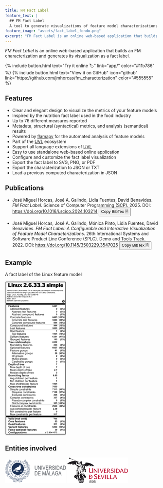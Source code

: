 ```yaml
---
title: FM Fact Label
feature_text: |
  ## FM Fact Label
  A tool to generate visualizations of feature model characterizations as a fact label similar to the [nutritions fact label](https://en.wikipedia.org/wiki/Nutrition_facts_label).
feature_image: "assets/fact_label_fondo.png"
excerpt: "FM Fact Label is an online web-based application that builds a feature model's characterization and generates its visualization as a fact label."
---
```


*FM Fact Label* is an online web-based application that builds an FM characterization and generates its visualization as a fact label.

{% include button.html text="Try it online 🏷️" link="app/" color="#11b786" %} {% include button.html text="View it on GitHub" icon="github" link="https://github.com/jmhorcas/fm_characterization" color="#555555" %}

## Features

- Clear and elegant design to visualize the metrics of your feature models
- Inspired by the nutrition fact label used in the food industry
- Up to 76 different measures reported
- Metadata, structural (syntactical) metrics, and analysis (semantical) results
- Powered by [flamapy](https://www.flamapy.org/) for the automated analysis of feature models
- Part of the [UVL](https://universal-variability-language.github.io/) ecosystem
- Support all language extensions of [UVL](https://universal-variability-language.github.io/)
- Easy to use standalone web-based online application
- Configure and customize the fact label visualization
- Export the fact label to SVG, PNG, or PDF
- Export the characterization to JSON or TXT
- Load a previous computed characterization in JSON


## Publications

- José Miguel Horcas, José A. Galindo, Lidia Fuentes, David Benavides. *FM Fact Label*. Science of Computer Programming (SCP). 2025. DOI: <a href="https://doi.org/10.1016/j.scico.2024.103214">https://doi.org/10.1016/j.scico.2024.103214</a>
<button type="button" onclick="copyBibTeX(bibtexEntry1)">Copy BibTex 🗎</button>

- José Miguel Horcas, José A. Galindo, Mónica Pinto, Lidia Fuentes, David Benavides. *FM Fact Label: A Configurable and Interactive Visualization of Feature Model Characterizations*. 26th International Systems and Software Product Line Conference (SPLC). Demo and Tools Track. 2022. DOI: <a href="https://doi.org/10.1145/3503229.3547025">https://doi.org/10.1145/3503229.3547025</a>
<button type="button" onclick="copyBibTeX(bibtexEntry2)">Copy BibTex 🗎</button>


## Example

A fact label of the Linux feature model

<img src="assets/linux_factlabel.png" alt="Fact Label of the Linux feature model" width="200"/>

## Entities involved

<a href="https://www.uma.es/"><img src="assets/uma.svg" alt="Universidad de Málaga" width="200"/></a>
<a href="https://www.us.es/"><img src="assets/us.svg" alt="Universidad de Sevilla" width="200"/></a>

<script>
 // Store the BibTeX entry in a JavaScript variable
  {% raw %}
  const bibtexEntry1 = `
@article{Horcas2025_FMFactLabel,
  author       = {Jos{\'{e}} Miguel Horcas and Jos{\'{e}} A. Galindo and Lidia Fuentes and David Benavides},
  title        = {{FM} fact label},
  journal      = {Sci. Comput. Program.},
  volume       = {240},
  pages        = {103214},
  year         = {2025},
  url          = {https://doi.org/10.1016/j.scico.2024.103214},
  doi          = {10.1016/J.SCICO.2024.103214},
  timestamp    = {Mon, 21 Oct 2024 11:11:55 +0200},
  biburl       = {https://dblp.org/rec/journals/scp/HorcasGFB25.bib},
  bibsource    = {dblp computer science bibliography, https://dblp.org}
}`;
  {% endraw %}

    {% raw %}
  const bibtexEntry2 = `
@inproceedings{Horcas2022_FMFactLabel,
  author       = {Jos{\'{e}} Miguel Horcas and Jos{\'{e}} Angel Galindo and M{\'{o}}nica Pinto and Lidia Fuentes and David Benavides},
  title        = {\emph{FM fact label}: a configurable and interactive visualization of feature model characterizations},
  booktitle    = {26th {ACM} International Systems and Software Product Line Conference ({SPLC})},
  pages        = {42--45},
  publisher    = {{ACM}},
   volume    = {B},
  year         = {2022},
   address   = {Graz, Austria},
  month     = sep,
  url          = {https://doi.org/10.1145/3503229.3547025},
  doi          = {10.1145/3503229.3547025},
  timestamp    = {Tue, 21 Mar 2023 00:00:00 +0100},
  biburl       = {https://dblp.org/rec/conf/splc/HorcasGPF022.bib},
  bibsource    = {dblp computer science bibliography, https://dblp.org}
}`;
  {% endraw %}
  function copyBibTeX(bibtexEntry) {
      // Create a temporary textarea to hold the BibTeX entry
      const tempTextarea = document.createElement("textarea");
      tempTextarea.value = bibtexEntry;
      document.body.appendChild(tempTextarea);

      // Select and copy the text
      tempTextarea.select();
      document.execCommand("copy");

      // Remove the temporary textarea
      document.body.removeChild(tempTextarea);
  }
</script>
